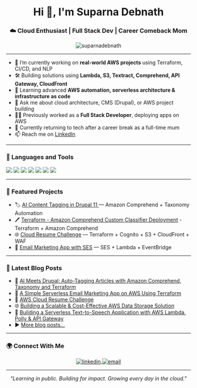 <h1 align="center">Hi 👋, I'm Suparna Debnath</h1>
<h3 align="center">☁️ Cloud Enthusiast | Full Stack Dev | Career Comeback Mom</h3>

<p align="center">
  <img src="https://komarev.com/ghpvc/?username=suparnad&label=Profile%20views&color=0e75b6&style=flat" alt="suparnadebnath" />
</p>

---

- 🔭 I’m currently working on **real-world AWS projects** using Terraform, CI/CD, and NLP
- 🛠️ Building solutions using **Lambda, S3, Textract, Comprehend, API Gateway, CloudFront**
- 🧠 Learning advanced **AWS automation, serverless architecture & infrastructure as code**
- 💬 Ask me about cloud architecture, CMS (Drupal), or AWS project building
- 👩‍💻 Previously worked as a **Full Stack Developer**, deploying apps on AWS
- 👶 Currently returning to tech after a career break as a full-time mum
- 📫 Reach me on [LinkedIn](https://www.linkedin.com/in/suparnad/)

---

### 🧰 Languages and Tools

<p align="left">
  <img src="https://img.shields.io/badge/AWS-FF9900?style=for-the-badge&logo=amazonaws&logoColor=white"/>
  <img src="https://img.shields.io/badge/Terraform-5C4EE5?style=for-the-badge&logo=terraform&logoColor=white"/>
  <img src="https://img.shields.io/badge/Drupal-0678BE?style=for-the-badge&logo=drupal&logoColor=white"/>
  <img src="https://img.shields.io/badge/Python-3776AB?style=for-the-badge&logo=python&logoColor=white"/>
  <img src="https://img.shields.io/badge/Bash-121011?style=for-the-badge&logo=gnubash&logoColor=white"/>
  <img src="https://img.shields.io/badge/GitHub%20Actions-2088FF?style=for-the-badge&logo=githubactions&logoColor=white"/>
  <img src="https://img.shields.io/badge/Symfony-000000?style=for-the-badge&logo=symfony&logoColor=white"/>  
</p>

---

### 📝 Featured Projects

- 🏷️ [AI Content Tagging in Drupal 11 ](https://github.com/suparnad/suparnad-comprehend_tagging) — Amazon Comprehend + Taxonomy Automation 
- 🖊️ [Terraform - Amazon Comprehend Custom Classifier Deployment](https://github.com/suparnad/aws_comprehend_terraform-drupal11) - Terraform + Amazon Comprehend
- 🌐 [Cloud Resume Challenge](https://github.com/suparnad/aws-cloud-resume-challenge) — Terraform + Cognito + S3 + CloudFront + WAF  
- 📧 [Email Marketing App with SES](https://github.com/suparnad/AWSEmailMarketing) — SES + Lambda + EventBridge

---

### 📕 Latest Blog Posts

- 🧠 [AI Meets Drupal: Auto-Tagging Articles with Amazon Comprehend, Taxonomy and Terraform](https://medium.com/@suparnad/ai-meets-drupal-auto-tagging-articles-with-amazon-comprehend-taxonomy-and-terraform-14b10cd575d0)
- 📧 [A Simple Serverless Email Marketing App on AWS Using Terraform](https://medium.com/@suparnad/a-simple-serverless-email-marketing-app-on-aws-using-terraform-47e9c6196bb5)
- 📄 [AWS Cloud Resume Challenge](https://medium.com/@suparnad/aws-cloud-resume-challenge-4c2011fddd99)
- 🌐 [Building a Scalable & Cost-Effective AWS Data Storage Solution](https://medium.com/@suparnad/building-a-scalable-cost-effective-aws-data-storage-solution-bca0c3c59fed)
- 🧩 [Building a Serverless Text-to-Speech Application with AWS Lambda, Polly & API Gateway](https://medium.com/@suparnad/building-a-serverless-text-to-speech-application-with-aws-lambda-polly-api-gateway-ae2107021b7f)
- ▶️ [More blog posts...](https://medium.com/@suparnad)

---

### 🌍 Connect With Me

<p align="center">
  <a href="https://www.linkedin.com/in/suparnad/" target="blank">
    <img align="center" src="https://img.shields.io/badge/LinkedIn-blue?style=flat&logo=linkedin" alt="linkedin"/>
  </a>
  <a href="mailto:suparnad@icloud.com" target="blank">
    <img align="center" src="https://img.shields.io/badge/Email-red?style=flat&logo=gmail" alt="email"/>
  </a>
</p>

---

<p align="center">
  <i>"Learning in public. Building for impact. Growing every day in the cloud."</i>
</p>
